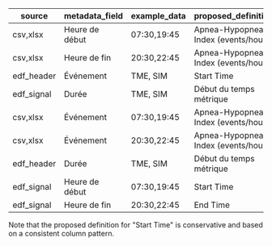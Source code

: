 | source | metadata_field | example_data | proposed_definition |
| --- | --- | --- | --- |
| csv,xlsx | Heure de début | 07:30,19:45 | Apnea-Hypopnea Index (events/hour) |
| csv,xlsx | Heure de fin | 20:30,22:45 | Apnea-Hypopnea Index (events/hour) |
| edf_header | Événement | TME, SIM | Start Time |
| edf_signal | Durée | TME, SIM | Début du temps métrique |
| csv,xlsx | Événement | 07:30,19:45 | Apnea-Hypopnea Index (events/hour) |
| csv,xlsx | Événement | 20:30,22:45 | Apnea-Hypopnea Index (events/hour) |
| edf_header | Durée | TME, SIM | Début du temps métrique |
| edf_signal | Heure de début | 07:30,19:45 | Start Time |
| edf_signal | Heure de fin | 20:30,22:45 | End Time |
Note that the proposed definition for "Start Time" is conservative and based on a consistent column pattern.
